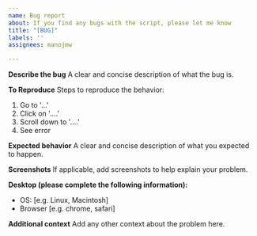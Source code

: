 ```yaml
---
name: Bug report
about: If you find any bugs with the script, please let me know
title: "[BUG]"
labels: ''
assignees: manojmw

---
```


**Describe the bug**
A clear and concise description of what the bug is.

**To Reproduce**
Steps to reproduce the behavior:
1. Go to '...'
2. Click on '....'
3. Scroll down to '....'
4. See error

**Expected behavior**
A clear and concise description of what you expected to happen.

**Screenshots**
If applicable, add screenshots to help explain your problem.

**Desktop (please complete the following information):**
 - OS: [e.g. Linux, Macintosh]
 - Browser [e.g. chrome, safari]

**Additional context**
Add any other context about the problem here.
